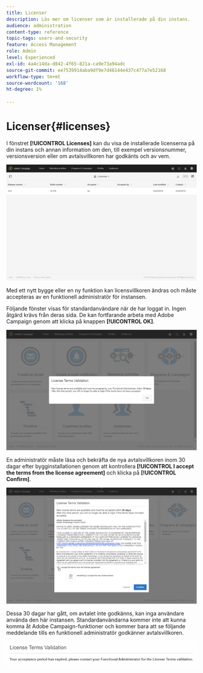 ```yaml
---
title: Licenser
description: Läs mer om licenser som är installerade på din instans.
audience: administration
content-type: reference
topic-tags: users-and-security
feature: Access Management
role: Admin
level: Experienced
exl-id: 4a4c14da-d842-4f65-821a-ca9e73a94adc
source-git-commit: ee7539914aba9df9e7d46144e437c477a7e52168
workflow-type: tm+mt
source-wordcount: '168'
ht-degree: 1%

---
```


# Licenser{#licenses}

I fönstret **[!UICONTROL Licenses]** kan du visa de installerade licenserna på din instans och annan information om den, till exempel versionsnummer, versionsversion eller om avtalsvillkoren har godkänts och av vem.

![](assets/license_1.png)

Med ett nytt bygge eller en ny funktion kan licensvillkoren ändras och måste accepteras av en funktionell administratör för instansen.

Följande fönster visas för standardanvändare när de har loggat in. Ingen åtgärd krävs från deras sida. De kan fortfarande arbeta med Adobe Campaign genom att klicka på knappen **[!UICONTROL OK]**.

![](assets/license_2.png)

En administratör måste läsa och bekräfta de nya avtalsvillkoren inom 30 dagar efter bygginstallationen genom att kontrollera **[!UICONTROL I accept the terms from the license agreement]** och klicka på **[!UICONTROL Confirm]**.

![](assets/license_3.png)

Dessa 30 dagar har gått, om avtalet inte godkänns, kan inga användare använda den här instansen. Standardanvändarna kommer inte att kunna komma åt Adobe Campaign-funktioner och kommer bara att se följande meddelande tills en funktionell administratör godkänner avtalsvillkoren.

![](assets/license_4.png)
